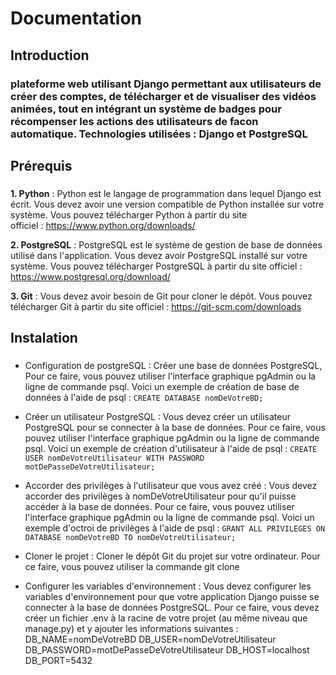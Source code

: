 # Documentation

## Introduction 
### plateforme web utilisant Django permettant aux utilisateurs de créer des comptes, de télécharger et de visualiser des vidéos animées,  tout en intégrant un système de badges pour récompenser les actions des utilisateurs de facon automatique. Technologies utilisées : Django et PostgreSQL ###

## Prérequis
### 
**1. Python**  : Python est le langage de programmation dans lequel Django est écrit. Vous devez avoir une version compatible de Python installée sur votre système. Vous pouvez télécharger Python à partir du site   
    officiel : https://www.python.org/downloads/
    
**2. PostgreSQL** : PostgreSQL est le système de gestion de base de données utilisé dans l'application. Vous devez avoir PostgreSQL installé sur votre système. Vous pouvez télécharger PostgreSQL à partir du site officiel : https://www.postgresql.org/download/  

**3. Git** : Vous devez avoir besoin de Git pour cloner le dépôt. Vous pouvez télécharger Git à partir du site officiel : https://git-scm.com/downloads
###

## Instalation
### 
  - Configuration de postgreSQL : Créer une base de données PostgreSQL, Pour ce faire, vous pouvez utiliser l'interface graphique pgAdmin ou la ligne de commande psql. Voici un exemple de création de base de données à 
    l'aide de psql : `CREATE DATABASE nomDeVotreBD;`
    
  - Créer un utilisateur PostgreSQL : Vous devez créer un utilisateur PostgreSQL pour se connecter à la base de données. Pour ce faire, vous pouvez utiliser l'interface graphique pgAdmin ou la ligne de commande psql.         Voici un exemple de création d'utilisateur à l'aide de psql : `CREATE USER nomDeVotreUtilisateur WITH PASSWORD motDePasseDeVotreUtilisateur;`
    
  - Accorder des privilèges à l'utilisateur que vous avez créé : Vous devez accorder des privilèges à nomDeVotreUtilisateur pour qu'il puisse accéder à la base de données. Pour ce faire, vous pouvez
    utiliser l'interface graphique pgAdmin ou la ligne de commande psql. Voici un exemple d'octroi de privilèges à l'aide de psql : `GRANT ALL PRIVILEGES ON DATABASE nomDeVotreBD TO nomDeVotreUtilisateur;`
    
  - Cloner le projet : Cloner le dépôt Git du projet sur votre ordinateur. Pour ce faire, vous pouvez utiliser la commande git clone
    
  - Configurer les variables d'environnement : Vous devez configurer les variables d'environnement pour que votre application Django puisse se connecter à la base de données PostgreSQL. Pour ce faire, vous devez créer un 
    fichier .env à la racine de votre projet (au même niveau que manage.py) et y ajouter les informations suivantes : 
    DB_NAME=nomDeVotreBD
    DB_USER=nomDeVotreUtilisateur
    DB_PASSWORD=motDePasseDeVotreUtilisateur
    DB_HOST=localhost
    DB_PORT=5432
###


